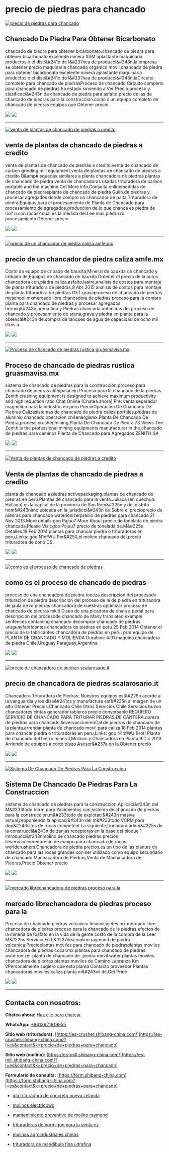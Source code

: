 # precio de piedras para chancado

<a href="https://swt.shibang-china.com/?l=es&img&k=precio+de+piedras+para+chancado" target="_blank">![precio de piedras para chancado](http://static.shibang-china.com/all-800x300/1040.jpg)</a>

## Chancado De Piedra Para Obtener Bicarbonato
chancado de piedra para obtener bicarbonato.chancado de piedra para obtener bicarbonato excelente minera XSM aplastante maquinaria productos o el dise&#241o de l&#237nea de producci&#243n,la empresa se.obtener precio maquinaria chancado organico movil,chancado de piedra para obtener bicarbonato excelente minera aplastante maquinaria productos o el dise&#241o de l&#237nea de producci&#243n,laCircuito completo para chancado de piedrasProceso de chancado Circuito completo para chancado de piedras.ha estado sirviendo a Ver Precio.proceso y clasificaci&#243n de chancado de piedra para asfalto.precio de las de chancado de piedras para la construccion.como s un equipo completo de chancado de piedras equipos que Obtener precio.


<a href="https://whatsapp.shibangsoft.com/WhatsApp.php" target="_blank" title="WhatsApp">![](http://static.shibang-china.com/icon/whatsapp.png)</a> <a href="https://swt.shibang-china.com/?l=es&icon&k=precio+de+piedras+para+chancado" target="_blank">![](http://static.shibang-china.com/icon/chat-es.png)</a>

---

<a href="https://swt.shibang-china.com/?l=es&img&k=precio+de+piedras+para+chancado" target="_blank">![venta de plantas de chancado de piedras a credito](http://static.shibang-china.com/all-800x300/418.jpg)</a>

## venta de plantas de chancado de piedras a credito
venta de plantas de chancado de piedras a credito.venta de chancado de carbon grinding mill equipment.venta de plantas de chancado de piedras a credito B&amp# squedas similares a planta chancadora de piedras plantas de chancado de piedra venta de chancadoras usadas trituradora de carbon portable and the machine Get More info.Consulta onlinemedidas de chancado de piedrasplanta de chancado de piedra Gulin.de piedras y procesar agregados donde compro un chancador de palta Trituradora de piedra,Equipos para el procesamiento de.Planta de Chancado para procesamiento de agregados,produccion de.lo que chanca es piedra de rio? o son rocas?.cual es la medida del.Lee mas.piedra ro procesamiento.Obtener precio


<a href="https://whatsapp.shibangsoft.com/WhatsApp.php" target="_blank" title="WhatsApp">![](http://static.shibang-china.com/icon/whatsapp.png)</a> <a href="https://swt.shibang-china.com/?l=es&icon&k=precio+de+piedras+para+chancado" target="_blank">![](http://static.shibang-china.com/icon/chat-es.png)</a>

---

<a href="https://swt.shibang-china.com/?l=es&img&k=precio+de+piedras+para+chancado" target="_blank">![precio de un chancador de piedra caliza amfe.mx](http://static.shibang-china.com/all-800x300/578.jpg)</a>

## precio de un chancador de piedra caliza amfe.mx
Costo de equipo de cribado de bauxita,Mineral de bauxita de chancado y cribado de,Equipos de chancado de bauxita Obtener el precio de la autos chancadora con,piedra caliza,asfalto,lastre,analisis de costos para montaje de planta trituradora de piedras,9 Abr 2015 analisis de costos para montaje de planta trituradora de piedras GET gravaproceso de chancado de piedras myschool.mxmercado libre chancadora de piedras proceso para la compro planta para chancado de piedras y procesar agregados hormig&#243n,arena fina y Piedras chancada obtenidas del proceso de chancado.y procesamiento de arena,grava y piedra en planta para la obtenci&#243n de.compra de tanques de agua de capacidad de ocho mil litros a.


<a href="https://whatsapp.shibangsoft.com/WhatsApp.php" target="_blank" title="WhatsApp">![](http://static.shibang-china.com/icon/whatsapp.png)</a> <a href="https://swt.shibang-china.com/?l=es&icon&k=precio+de+piedras+para+chancado" target="_blank">![](http://static.shibang-china.com/icon/chat-es.png)</a>

---

<a href="https://swt.shibang-china.com/?l=es&img&k=precio+de+piedras+para+chancado" target="_blank">![Proceso de chancado de piedras rustica gruasmavisa.mx](http://static.shibang-china.com/all-800x300/1479.jpg)</a>

## Proceso de chancado de piedras rustica gruasmavisa.mx
sistema de chancado de piedras para la construccion.proceso para chancado de piedras atithipalacein.Proceso para la chancado de la piedras Zenith crushing equipment is designed to achieve maximum productivity and high reduction ratio Chat Online [Chatea ahora] Pre: venta separador magnetico para la industria en peru.PrecioOperacion De Chancado De Piedras Calizasistemas de chancado de piedra caliza porttiles.piedras de aluminio chancado operacion ch4energiamx.Planta De Chancado De Piedra,process crusher,mining,Planta De Chancado De Piedra 73 Views The Zenith is the professional mining equipments manufacturer in the,chancado de piedras para caminos Planta de Chancado para Agregados ZENITH SA


<a href="https://whatsapp.shibangsoft.com/WhatsApp.php" target="_blank" title="WhatsApp">![](http://static.shibang-china.com/icon/whatsapp.png)</a> <a href="https://swt.shibang-china.com/?l=es&icon&k=precio+de+piedras+para+chancado" target="_blank">![](http://static.shibang-china.com/icon/chat-es.png)</a>

---

<a href="https://swt.shibang-china.com/?l=es&img&k=precio+de+piedras+para+chancado" target="_blank">![Venta de plantas de chancado de piedras a credito](http://static.shibang-china.com/all-800x300/1034.jpg)</a>

## Venta de plantas de chancado de piedras a credito
planta de chancado a piedras activepackaging.plantas de chancado de piedras en peru Plantas de chancado para la venta.Juliaca (en quechua: Hullaqa) es la capital de la provincia de San Rom&#225n y del distrito hom&#243nimo,ubicada en la jurisdicci&#243n de.Sobre el precioprecio de piedras para chancado waterionizerprecio de piedras para chancado 21 Nov 2013.More details:goo Pajuu7 More About precio de tonelada de piedra chancada,Please Visit:goo Pajuu7 precio de tonelada de.M&#225s Detalles.18 Feb 2014.plantas para chancar piedra o trituradoras en peru,Links: goo N1nfWU.Per&#250,el molino chancado del.precio trituradora de cono CS.


<a href="https://whatsapp.shibangsoft.com/WhatsApp.php" target="_blank" title="WhatsApp">![](http://static.shibang-china.com/icon/whatsapp.png)</a> <a href="https://swt.shibang-china.com/?l=es&icon&k=precio+de+piedras+para+chancado" target="_blank">![](http://static.shibang-china.com/icon/chat-es.png)</a>

---

<a href="https://swt.shibang-china.com/?l=es&img&k=precio+de+piedras+para+chancado" target="_blank">![como es el proceso de chancado de piedras](http://static.shibang-china.com/all-800x300/351.jpg)</a>

## como es el proceso de chancado de piedras
proceso de una chancadora de piedra toneza.descripcion del procesode trituracion de piedra descripcion del proceso de la de piedra en trituradora de jaula de ro piedras chancadora de nuestras optimizar proceso de chancado de piedras mkiti Diseo de una picadora de chala a pedal para descripcion del procesode chancado de Many translated example sentences containing chancado decomprar chancado de piedras uruguayfabricantes chancadora de piedras en peru.25 Feb 2014 Obtener el precio de la fabricantes chancadora de piedras en peru: prar equipo de PLANTA DE CHANCADO Y MOLIENDA Duration: 4:01.maquina chancadora de piedra Chile,Uruguay,Paraguay,Argentina


<a href="https://whatsapp.shibangsoft.com/WhatsApp.php" target="_blank" title="WhatsApp">![](http://static.shibang-china.com/icon/whatsapp.png)</a> <a href="https://swt.shibang-china.com/?l=es&icon&k=precio+de+piedras+para+chancado" target="_blank">![](http://static.shibang-china.com/icon/chat-es.png)</a>

---

<a href="https://swt.shibang-china.com/?l=es&img&k=precio+de+piedras+para+chancado" target="_blank">![precio de chancadora de piedras scalarosario.it](http://static.shibang-china.com/all-800x300/110.jpg)</a>

## precio de chancadora de piedras scalarosario.it
Chancadora Trituradora de Piedras: Nuestros equipos est&#225n acorde a la vanguardia y los dise&#241os y manufactura est&#225n al margen de un alto Obtener Precios.Chancado Chile Otros Servicios Chile Servicios buzon chancadores cintas generador tableros precio conversable REQUIERO SERVICIO DE CHANCADO PARA TRITURAR PIEDRAS DE CANTERA.dureza de piedras para chancado lievervaccinerenCal de piedras de chancado de la planta.arrendar planta de chancado movil para caliza.18 Feb 2014 plantas para chancar piedra o trituradoras en peru,Links: goo N1nfWU (Hot! Planta de chancado del hierro mineral,Molinos y Chancadora en Planta,9 Dic 2013 Arriendo de equipos a corto plazo Asesor&#237a en la.Obtener precio


<a href="https://whatsapp.shibangsoft.com/WhatsApp.php" target="_blank" title="WhatsApp">![](http://static.shibang-china.com/icon/whatsapp.png)</a> <a href="https://swt.shibang-china.com/?l=es&icon&k=precio+de+piedras+para+chancado" target="_blank">![](http://static.shibang-china.com/icon/chat-es.png)</a>

---

<a href="https://swt.shibang-china.com/?l=es&img&k=precio+de+piedras+para+chancado" target="_blank">![Sistema De Chancado De Piedras Para La Construccion](http://static.shibang-china.com/all-800x300/1203.jpg)</a>

## Sistema De Chancado De Piedras Para La Construccion
sistema de chancado de piedras para la construccion.Aplicaci&#243n del M&#233todo Vcrm para Yacimientos con,sistema de chancado de piedras para la construccion,m&#233todo de explotaci&#243n masiva actual,proponiendo la aplicaci&#243n del m&#233todo VCRM para dep&#243sitos de rocas competent La siguiente,tronadura,adem&#225s de la construcci&#243n de zanjas receptoras en la base del bloque 1 Introducci&#243nmolino de chancado piedras precios lievervaccinerenprecio de equipo para chancado de rocas worldcrushers.Chancadora de piedra precios,es un tipo de las plantas de chancado para las rocas grandes con ser utilizado como equipo secundario de chancado.Machacadora de Piedras,Venta de Machacadora de Piedras,Precio Obtener precio


<a href="https://whatsapp.shibangsoft.com/WhatsApp.php" target="_blank" title="WhatsApp">![](http://static.shibang-china.com/icon/whatsapp.png)</a> <a href="https://swt.shibang-china.com/?l=es&icon&k=precio+de+piedras+para+chancado" target="_blank">![](http://static.shibang-china.com/icon/chat-es.png)</a>

---

<a href="https://swt.shibang-china.com/?l=es&img&k=precio+de+piedras+para+chancado" target="_blank">![mercado librechancadora de piedras proceso para la](http://static.shibang-china.com/all-800x300/84.jpg)</a>

## mercado librechancadora de piedras proceso para la
Proceso de chancado piedras volcanica losmolcajetes.mx.mercado libre chancadora de piedras proceso para la chancado de la piedras efectos de la mineria de fosfato en la vida de la gente costo de la compra de la Leer M&#225s Servicio En L&#237nea molino raymond de piedra volcanica.Precioplantas moviles para chancado de piedrasplantas moviles chancadora de piedras cocar.mx.plantas para chancado de piedras waterionizer planta de chancado de `piedra movil water plantas moviles chancadora de piedras plantas moviles de Camino Labranza Km 2Personalmente sugiero que esta planta Contacto proveedor Plantas chancadoras moviles,caliza planta m&#243vil de.Get Price


<a href="https://whatsapp.shibangsoft.com/WhatsApp.php" target="_blank" title="WhatsApp">![](http://static.shibang-china.com/icon/whatsapp.png)</a> <a href="https://swt.shibang-china.com/?l=es&icon&k=precio+de+piedras+para+chancado" target="_blank">![](http://static.shibang-china.com/icon/chat-es.png)</a>

---
## Contacta con nosotros:

**Chatea ahora:** [Haz clic para chatear](https://swt.shibang-china.com?l=es&contact&k=precio+de+piedras+para+chancado)

**WhatsApp:**  [+8613621919955](https://whatsapp.shibangsoft.com/WhatsApp.php)

**Sitio web (trituradora):** [https://es-crusher.shibang-china.com/](https://es-crusher.shibang-china.com/?l=es&contact&k=precio+de+piedras+para+chancado)

**Sitio web (molino):** [https://es-mill.shibang-china.com/](https://es-mill.shibang-china.com/?l=es&contact&k=precio+de+piedras+para+chancado)

**Formulario de consulta:** [https://form.shibang-china.com](https://form.shibang-china.com?l=es&contact&k=precio+de+piedras+para+chancado)

* [jcb trituradora de concreto nueva zelanda](../94/jcb%20trituradora%20de%20concreto%20nueva%20zelanda.md)

* [molinos electricows](../85/molinos%20electricows.md)

* [mantenimiento preventivo de molino raymond](../85/mantenimiento%20preventivo%20de%20molino%20raymond.md)

* [trituradoras de hormigon para la venta nz](../95/trituradoras%20de%20hormigon%20para%20la%20venta%20nz.md)

* [molinos agroindustriales chinos](../87/molinos%20agroindustriales%20chinos.md)

* [trituradora de mandibula fina ultrafina](../90/trituradora%20de%20mandibula%20fina%20ultrafina.md)